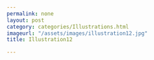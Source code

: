 ```yaml
---
permalink: none
layout: post
category: categories/Illustrations.html
imageurl: "/assets/images/illustration12.jpg"
title: Illustration12

---
```

